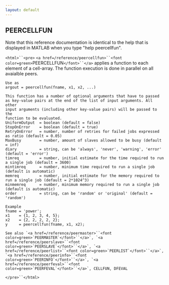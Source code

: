 ```yaml
---
layout: default
---
```


##  PEERCELLFUN

Note that this reference documentation is identical to the help that is displayed in MATLAB when you type "help peercellfun".

`<html>``<pre>`
    `<a href=/reference/peercellfun>``<font color=green>`PEERCELLFUN`</font>``</a>` applies a function to each element of a cell-array. The
    function execution is done in parallel on all avaialble peers.
 
    Use as
    argout = peercellfun(fname, x1, x2, ...)
 
    This function has a number of optional arguments that have to passed
    as key-value pairs at the end of the list of input arguments. All other
    input arguments (including other key-value pairs) will be passed to the
    function to be evaluated.
    UniformOutput  = boolean (default = false)
    StopOnError    = boolean (default = true)
    RetryOnError   = number, number of retries for failed jobs expressed as ratio (default = 0.05)
    MaxBusy        = number, amount of slaves allowed to be busy (default = inf)
    diary          = string, can be 'always', 'never', 'warning', 'error' (default = 'error')
    timreq         = number, initial estimate for the time required to run a single job (default = 3600)
    mintimreq      = number, minimum time required to run a single job (default is automatic)
    memreq         = number, initial estimate for the memory required to run a single job (default = 2*1024^3)
    minmemreq      = number, minimum memory required to run a single job (default is automatic)
    order          = string, can be 'random' or 'original' (default = 'random')
 
    Example
    fname = 'power';
    x1    = {1, 2, 3, 4, 5};
    x2    = {2, 2, 2, 2, 2};
    y     = peercellfun(fname, x1, x2);
 
    See also `<a href=/reference/peermaster>``<font color=green>`PEERMASTER`</font>``</a>`, `<a href=/reference/peerslave>``<font color=green>`PEERSLAVE`</font>``</a>`, `<a href=/reference/peerlist>``<font color=green>`PEERLIST`</font>``</a>`, `<a href=/reference/peerinfo>``<font color=green>`PEERINFO`</font>``</a>`, `<a href=/reference/peerfeval>``<font color=green>`PEERFEVAL`</font>``</a>`, CELLFUN, DFEVAL
`</pre>``</html>`


